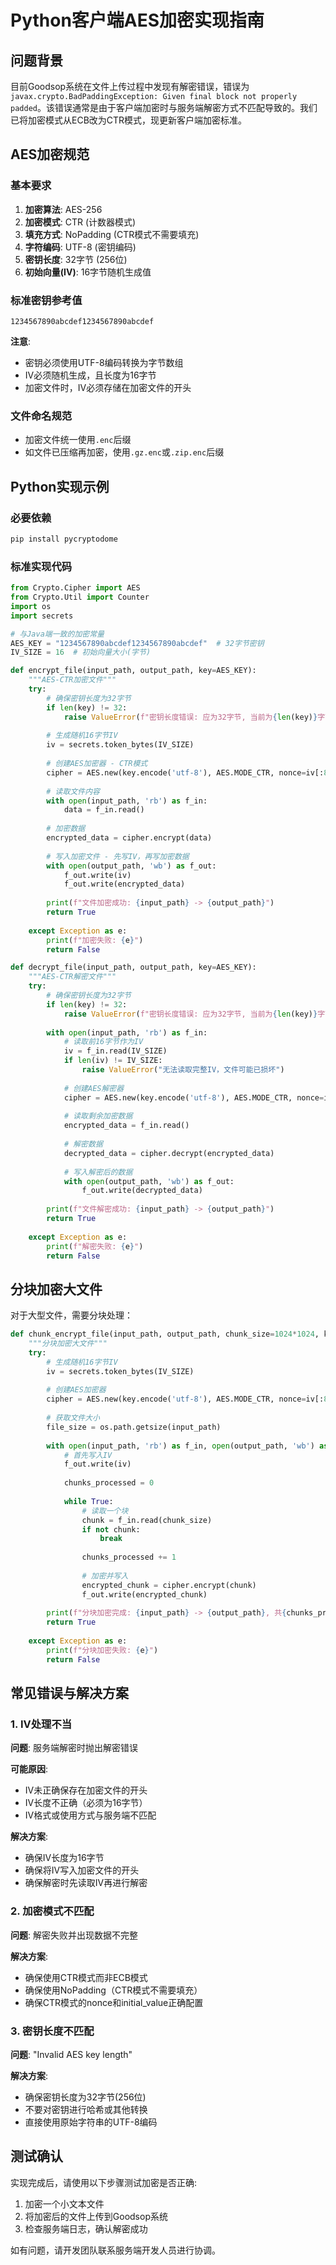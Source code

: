 # Python客户端AES加密实现指南

## 问题背景

目前Goodsop系统在文件上传过程中发现有解密错误，错误为`javax.crypto.BadPaddingException: Given final block not properly padded`。该错误通常是由于客户端加密时与服务端解密方式不匹配导致的。我们已将加密模式从ECB改为CTR模式，现更新客户端加密标准。

## AES加密规范

### 基本要求

1. **加密算法**: AES-256
2. **加密模式**: CTR (计数器模式)
3. **填充方式**: NoPadding (CTR模式不需要填充)
4. **字符编码**: UTF-8 (密钥编码)
5. **密钥长度**: 32字节 (256位)
6. **初始向量(IV)**: 16字节随机生成值

### 标准密钥参考值
```
1234567890abcdef1234567890abcdef
```

**注意**: 
- 密钥必须使用UTF-8编码转换为字节数组
- IV必须随机生成，且长度为16字节
- 加密文件时，IV必须存储在加密文件的开头

### 文件命名规范

- 加密文件统一使用`.enc`后缀
- 如文件已压缩再加密，使用`.gz.enc`或`.zip.enc`后缀

## Python实现示例

### 必要依赖
```bash
pip install pycryptodome
```

### 标准实现代码

```python
from Crypto.Cipher import AES
from Crypto.Util import Counter
import os
import secrets

# 与Java端一致的加密常量
AES_KEY = "1234567890abcdef1234567890abcdef"  # 32字节密钥
IV_SIZE = 16  # 初始向量大小(字节)

def encrypt_file(input_path, output_path, key=AES_KEY):
    """AES-CTR加密文件"""
    try:
        # 确保密钥长度为32字节
        if len(key) != 32:
            raise ValueError(f"密钥长度错误: 应为32字节, 当前为{len(key)}字节")
        
        # 生成随机16字节IV
        iv = secrets.token_bytes(IV_SIZE)
        
        # 创建AES加密器 - CTR模式
        cipher = AES.new(key.encode('utf-8'), AES.MODE_CTR, nonce=iv[:8], initial_value=int.from_bytes(iv[8:], byteorder='big'))
        
        # 读取文件内容
        with open(input_path, 'rb') as f_in:
            data = f_in.read()
        
        # 加密数据
        encrypted_data = cipher.encrypt(data)
        
        # 写入加密文件 - 先写IV，再写加密数据
        with open(output_path, 'wb') as f_out:
            f_out.write(iv)
            f_out.write(encrypted_data)
        
        print(f"文件加密成功: {input_path} -> {output_path}")
        return True
    
    except Exception as e:
        print(f"加密失败: {e}")
        return False

def decrypt_file(input_path, output_path, key=AES_KEY):
    """AES-CTR解密文件"""
    try:
        # 确保密钥长度为32字节
        if len(key) != 32:
            raise ValueError(f"密钥长度错误: 应为32字节, 当前为{len(key)}字节")
        
        with open(input_path, 'rb') as f_in:
            # 读取前16字节作为IV
            iv = f_in.read(IV_SIZE)
            if len(iv) != IV_SIZE:
                raise ValueError("无法读取完整IV，文件可能已损坏")
                
            # 创建AES解密器
            cipher = AES.new(key.encode('utf-8'), AES.MODE_CTR, nonce=iv[:8], initial_value=int.from_bytes(iv[8:], byteorder='big'))
            
            # 读取剩余加密数据
            encrypted_data = f_in.read()
            
            # 解密数据
            decrypted_data = cipher.decrypt(encrypted_data)
            
            # 写入解密后的数据
            with open(output_path, 'wb') as f_out:
                f_out.write(decrypted_data)
        
        print(f"文件解密成功: {input_path} -> {output_path}")
        return True
    
    except Exception as e:
        print(f"解密失败: {e}")
        return False
```

## 分块加密大文件

对于大型文件，需要分块处理：

```python
def chunk_encrypt_file(input_path, output_path, chunk_size=1024*1024, key=AES_KEY):
    """分块加密大文件"""
    try:
        # 生成随机16字节IV
        iv = secrets.token_bytes(IV_SIZE)
        
        # 创建AES加密器
        cipher = AES.new(key.encode('utf-8'), AES.MODE_CTR, nonce=iv[:8], initial_value=int.from_bytes(iv[8:], byteorder='big'))
        
        # 获取文件大小
        file_size = os.path.getsize(input_path)
        
        with open(input_path, 'rb') as f_in, open(output_path, 'wb') as f_out:
            # 首先写入IV
            f_out.write(iv)
            
            chunks_processed = 0
            
            while True:
                # 读取一个块
                chunk = f_in.read(chunk_size)
                if not chunk:
                    break
                
                chunks_processed += 1
                
                # 加密并写入
                encrypted_chunk = cipher.encrypt(chunk)
                f_out.write(encrypted_chunk)
        
        print(f"分块加密完成: {input_path} -> {output_path}, 共{chunks_processed}块")
        return True
    
    except Exception as e:
        print(f"分块加密失败: {e}")
        return False
```

## 常见错误与解决方案

### 1. IV处理不当

**问题**: 服务端解密时抛出解密错误

**可能原因**:
- IV未正确保存在加密文件的开头
- IV长度不正确（必须为16字节）
- IV格式或使用方式与服务端不匹配

**解决方案**:
- 确保IV长度为16字节
- 确保将IV写入加密文件的开头
- 确保解密时先读取IV再进行解密

### 2. 加密模式不匹配

**问题**: 解密失败并出现数据不完整

**解决方案**:
- 确保使用CTR模式而非ECB模式
- 确保使用NoPadding（CTR模式不需要填充）
- 确保CTR模式的nonce和initial_value正确配置

### 3. 密钥长度不匹配

**问题**: "Invalid AES key length"

**解决方案**:
- 确保密钥长度为32字节(256位)
- 不要对密钥进行哈希或其他转换
- 直接使用原始字符串的UTF-8编码

## 测试确认

实现完成后，请使用以下步骤测试加密是否正确:

1. 加密一个小文本文件
2. 将加密后的文件上传到Goodsop系统
3. 检查服务端日志，确认解密成功

如有问题，请开发团队联系服务端开发人员进行协调。 